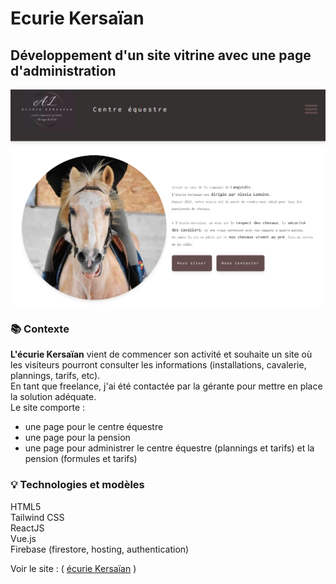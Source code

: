 # Ecurie Kersaïan

## Développement d'un site vitrine avec une page d'administration

![Visuel du site](src/assets/screenshot-centre-equestre.png)

### 📚 Contexte

**L'écurie Kersaïan** vient de commencer son activité et souhaite un site où les visiteurs pourront consulter les informations (installations, cavalerie, plannings, tarifs, etc). <br>
En tant que freelance, j'ai été contactée par la gérante pour mettre en place la solution adéquate.<br>
Le site comporte :
<ul>
<li>une page pour le centre équestre</li>
<li>une page pour la pension</li>
<li>une page pour administrer le centre équestre (plannings et tarifs) et la pension (formules et tarifs)</li>
</ul>

### 💡 Technologies et modèles

HTML5 <br>
Tailwind CSS <br>
ReactJS <br>
Vue.js <br>
Firebase (firestore, hosting, authentication) <br>

Voir le site : ( [écurie Kersaïan](https://ecuriekersaian.fr/) )
